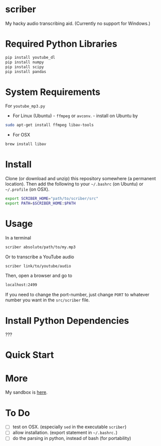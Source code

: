 # scriber
My hacky audio transcribing aid. (Currently no support for Windows.)

# Required Python Libraries

```bash
pip install youtube_dl
pip install numpy
pip install scipy
pip install pandas
```

# System Requirements

For `youtube_mp3.py`

- For Linux (Ubuntu)
      - `ffmpeg` or `avconv`. 
      - install on Ubuntu by 

```bash
sudo apt-get install ffmpeg libav-tools
```

- For OSX

```bash
brew install libav
```


# Install

Clone (or download and unzip) this repository somewhere (a permanent location). 
Then add the following to your `~/.bashrc` (on Ubuntu) or `~/.profile` (on OSX).

```bash
export SCRIBER_HOME="path/to/scriber/src"
export PATH=$SCRIBER_HOME:$PATH
```

# Usage

In a terminal

```bash
scriber absolute/path/to/my.mp3
```

Or to transcribe a YouTube audio

```bash
scriber link/to/youtube/audio
```

Then, open a browser and go to

```bash
localhost:2499
```

If you need to change the port-number, just change `PORT` to whatever
number you want in the `src/scriber` file. 


# Install Python Dependencies
???

# Quick Start

# More
My sandbox is [here][1].

# To Do
- [ ] test on OSX. (especially `sed` in the executable `scriber`)
- [ ] allow installation. (export statement in `~/.bashrc.`)
- [ ] do the parsing in python, instead of bash (for portability)

[1]: https://github.com/luiarthur/signal_processing/tree/master/sandbox/python

